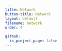 ```yaml
---
title: Network
button-title: Network
layout: default
filename: network
order: 4

github:
  is_project_page: false
--- 
```


